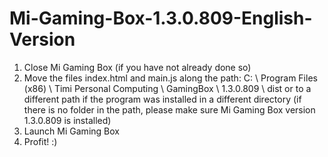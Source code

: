 # Mi-Gaming-Box-1.3.0.809-English-Version

1) Close Mi Gaming Box (if you have not already done so)
2) Move the files index.html and main.js along the path:
C: \ Program Files (x86) \ Timi Personal Computing \ GamingBox \ 1.3.0.809 \ dist or to a different path if the program was installed in a different directory
(if there is no folder in the path, please make sure Mi Gaming Box version 1.3.0.809 is installed)
3) Launch Mi Gaming Box
4) Profit! :)
